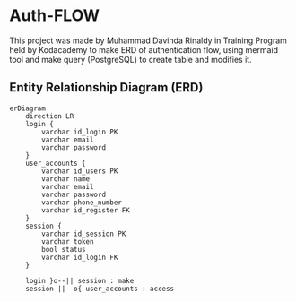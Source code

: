 # Auth-FLOW

This project was made by Muhammad Davinda Rinaldy in Training Program held by Kodacademy to make ERD of authentication flow, using mermaid tool and make query (PostgreSQL) to create table and modifies it.

## Entity Relationship Diagram (ERD)

```mermaid
erDiagram
    direction LR
    login {
        varchar id_login PK
        varchar email
        varchar password
    }
    user_accounts {
        varchar id_users PK
        varchar name
        varchar email
        varchar password
        varchar phone_number
        varchar id_register FK
    }
    session {
        varchar id_session PK
        varchar token
        bool status
        varchar id_login FK
    }

    login }o--|| session : make
    session ||--o{ user_accounts : access
```
